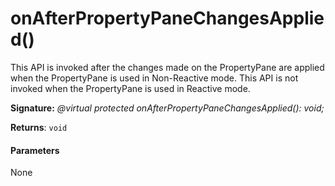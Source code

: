# onAfterPropertyPaneChangesApplied()



This API is invoked after the changes made on the PropertyPane are applied when the PropertyPane is used in Non-Reactive mode. This API is not invoked when the PropertyPane is used in Reactive mode.

**Signature:** _@virtual protected onAfterPropertyPaneChangesApplied(): void;_

**Returns**: `void`





#### Parameters
None


